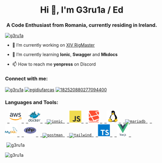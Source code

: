 <h1 align="center">Hi 👋, I'm G3ru1a / Ed</h1>
<h3 align="center">A Code Enthusiast from Romania, currently residing in Ireland.</h3>

<p align="left"> <a href="https://twitter.com/g3ru1a" target="blank"><img src="https://img.shields.io/twitter/follow/g3ru1a?logo=twitter&style=for-the-badge" alt="g3ru1a" /></a> </p>

- 🔭 I’m currently working on [XIV RigMaster][xivrigmaster-git]

- 🌱 I’m currently learning **Ionic**, **Swagger** and **Mkdocs**

- 📫 How to reach me **yenpress** on Discord

<h3 align="left">Connect with me:</h3>
<p align="left">
<a href="https://twitter.com/g3ru1a" target="blank"><img align="center" src="https://raw.githubusercontent.com/rahuldkjain/github-profile-readme-generator/master/src/images/icons/Social/twitter.svg" alt="g3ru1a" height="30" width="40" /></a>
<a href="https://linkedin.com/in/egidiufarcas" target="blank"><img align="center" src="https://raw.githubusercontent.com/rahuldkjain/github-profile-readme-generator/master/src/images/icons/Social/linked-in-alt.svg" alt="egidiufarcas" height="30" width="40" /></a>
<a href="https://discordapp.com/users/182520880277094400" target="blank"><img align="center" src="https://raw.githubusercontent.com/rahuldkjain/github-profile-readme-generator/master/src/images/icons/Social/discord.svg" alt="182520880277094400" height="30" width="40" /></a>
</p>

<h3 align="left">Languages and Tools:</h3>
<p align="left"><code> <a href="https://aws.amazon.com" target="_blank" rel="noreferrer"> <img src="https://raw.githubusercontent.com/devicons/devicon/master/icons/amazonwebservices/amazonwebservices-original-wordmark.svg" alt="aws" width="40" height="40"/> </a> <a href="https://www.docker.com/" target="_blank" rel="noreferrer"> <img src="https://raw.githubusercontent.com/devicons/devicon/master/icons/docker/docker-original-wordmark.svg" alt="docker" width="40" height="40"/> </a> <a href="https://ionicframework.com" target="_blank" rel="noreferrer"> <img src="https://upload.wikimedia.org/wikipedia/commons/d/d1/Ionic_Logo.svg" alt="ionic" width="40" height="40"/> </a> <a href="https://developer.mozilla.org/en-US/docs/Web/JavaScript" target="_blank" rel="noreferrer"> <img src="https://raw.githubusercontent.com/devicons/devicon/master/icons/javascript/javascript-original.svg" alt="javascript" width="40" height="40"/> </a> <a href="https://laravel.com/" target="_blank" rel="noreferrer"> <img src="https://raw.githubusercontent.com/devicons/devicon/master/icons/laravel/laravel-plain-wordmark.svg" alt="laravel" width="40" height="40"/> </a> <a href="https://www.linux.org/" target="_blank" rel="noreferrer"> <img src="https://raw.githubusercontent.com/devicons/devicon/master/icons/linux/linux-original.svg" alt="linux" width="40" height="40"/> </a> <a href="https://mariadb.org/" target="_blank" rel="noreferrer"> <img src="https://www.vectorlogo.zone/logos/mariadb/mariadb-icon.svg" alt="mariadb" width="40" height="40"/> </a> <a href="https://www.mysql.com/" target="_blank" rel="noreferrer"> <img src="https://raw.githubusercontent.com/devicons/devicon/master/icons/mysql/mysql-original-wordmark.svg" alt="mysql" width="40" height="40"/> </a> <a href="https://www.php.net" target="_blank" rel="noreferrer"> <img src="https://raw.githubusercontent.com/devicons/devicon/master/icons/php/php-original.svg" alt="php" width="40" height="40"/> </a> <a href="https://postman.com" target="_blank" rel="noreferrer"> <img src="https://www.vectorlogo.zone/logos/getpostman/getpostman-icon.svg" alt="postman" width="40" height="40"/> </a> <a href="https://tailwindcss.com/" target="_blank" rel="noreferrer"> <img src="https://www.vectorlogo.zone/logos/tailwindcss/tailwindcss-icon.svg" alt="tailwind" width="40" height="40"/> </a> <a href="https://www.typescriptlang.org/" target="_blank" rel="noreferrer"> <img src="https://raw.githubusercontent.com/devicons/devicon/master/icons/typescript/typescript-original.svg" alt="typescript" width="40" height="40"/> </a> <a href="https://vuejs.org/" target="_blank" rel="noreferrer"> <img src="https://raw.githubusercontent.com/devicons/devicon/master/icons/vuejs/vuejs-original-wordmark.svg" alt="vuejs" width="40" height="40"/> </a> </code></p>

<p style="width:50%">&nbsp;<img align="center" src="https://github-readme-stats.vercel.app/api?username=g3ru1a&show_icons=true&locale=en&theme=onedark" alt="g3ru1a" /></p>

<p style="width:50%"><img align="center" src="https://github-readme-streak-stats.herokuapp.com/?user=g3ru1a&theme=onedark" alt="g3ru1a" /></p>

[xivrigmaster-git]: https://github.com/g3ru1a/XIV-RigMaster
